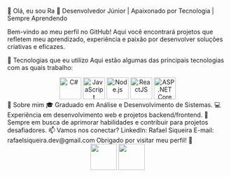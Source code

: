 
👋 Olá, eu sou Ra
🌟 Desenvolvedor Júnior | Apaixonado por Tecnologia | Sempre Aprendendo

Bem-vindo ao meu perfil no GitHub! Aqui você encontrará projetos que refletem meu aprendizado, experiência e paixão por desenvolver soluções criativas e eficazes.

🚀 Tecnologias que eu utilizo
Aqui estão algumas das principais tecnologias com as quais trabalho:

<div align="center"> <img src="https://cdn.jsdelivr.net/gh/devicons/devicon/icons/csharp/csharp-original.svg" alt="C#" width="50" height="50"/> <img src="https://cdn.jsdelivr.net/gh/devicons/devicon/icons/javascript/javascript-original.svg" alt="JavaScript" width="50" height="50"/> <img src="https://cdn.jsdelivr.net/gh/devicons/devicon/icons/nodejs/nodejs-original.svg" alt="Node.js" width="50" height="50"/> <img src="https://cdn.jsdelivr.net/gh/devicons/devicon/icons/react/react-original.svg" alt="ReactJS" width="50" height="50"/> <img src="https://cdn.jsdelivr.net/gh/devicons/devicon/icons/dotnetcore/dotnetcore-original.svg" alt="ASP.NET Core" width="50" height="50"/> </div>
🌱 Sobre mim
🎓 Graduado em Análise e Desenvolvimento de Sistemas.
💻 Experiência em desenvolvimento web e projetos backend/frontend.
🚀 Sempre em busca de aprimorar habilidades e contribuir para projetos desafiadores.
📫 Vamos nos conectar?
LinkedIn: Rafael Siqueira
E-mail: rafaelsiqueira.dev@gmail.com
Obrigado por visitar meu perfil! 🌟




<div align="center">
<img width="60" src="https://cdn.jsdelivr.net/gh/devicons/devicon@latest/icons/threedsmax/javascript.svg" />    
<img width="60" src="https://cdn.jsdelivr.net/gh/devicons/devicon@latest/icons/threedsmax/threedsmax-original.svg" />
</div>
